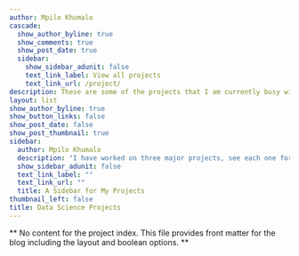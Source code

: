 ```yaml
---
author: Mpilo Khumalo
cascade:
  show_author_byline: true
  show_comments: true
  show_post_date: true
  sidebar:
    show_sidebar_adunit: false
    text_link_label: View all projects
    text_link_url: /project/
description: These are some of the projects that I am currently busy with and some that I have completed.
layout: list
show_author_byline: true
show_button_links: false
show_post_date: false
show_post_thumbnail: true
sidebar:
  author: Mpilo Khumalo
  description: "I have worked on three major projects, see each one for more details"
  show_sidebar_adunit: false
  text_link_label: ""
  text_link_url: ""
  title: A Sidebar for My Projects
thumbnail_left: false
title: Data Science Projects
---
```


** No content for the project index. This file provides front matter for the blog including the layout and boolean options. **
